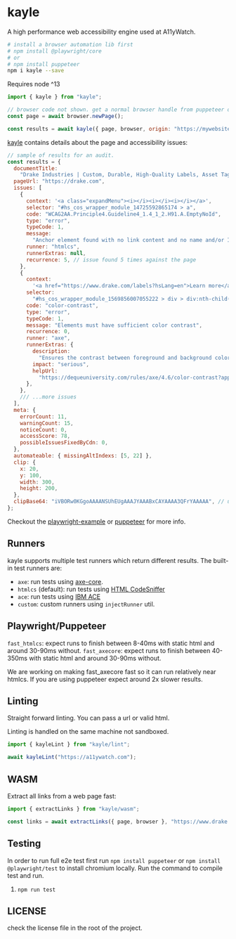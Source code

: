 # kayle

A high performance web accessibility engine used at A11yWatch.

```sh
# install a browser automation lib first
# npm install @playwright/core
# or
# npm install puppeteer
npm i kayle --save
```

Requires node ^13

```js
import { kayle } from "kayle";

// browser code not shown. get a normal browser handle from puppeteer or playwright.
const page = await browser.newPage();

const results = await kayle({ page, browser, origin: "https://mywebsite.com" });
```

[kayle](./lib/kayle.ts) contains details about the page and accessibility issues:

```js
// sample of results for an audit.
const results = {
  documentTitle:
    "Drake Industries | Custom, Durable, High-Quality Labels, Asset Tags and Custom Server Bezels",
  pageUrl: "https://drake.com",
  issues: [
    {
      context: '<a class="expandMenu"><i></i><i></i><i></i></a>',
      selector: "#hs_cos_wrapper_module_14725592865174 > a",
      code: "WCAG2AA.Principle4.Guideline4_1.4_1_2.H91.A.EmptyNoId",
      type: "error",
      typeCode: 1,
      message:
        "Anchor element found with no link content and no name and/or ID attribute.",
      runner: "htmlcs",
      runnerExtras: null,
      recurrence: 5, // issue found 5 times against the page
    },
    {
      context:
        '<a href="https://www.drake.com/labels?hsLang=en">Learn more</a>',
      selector:
        "#hs_cos_wrapper_module_1569856007055222 > div > div:nth-child(3) > a",
      code: "color-contrast",
      type: "error",
      typeCode: 1,
      message: "Elements must have sufficient color contrast",
      recurrence: 0,
      runner: "axe",
      runnerExtras: {
        description:
          "Ensures the contrast between foreground and background colors meets WCAG 2 AA contrast ratio thresholds",
        impact: "serious",
        helpUrl:
          "https://dequeuniversity.com/rules/axe/4.6/color-contrast?application=axeAPI",
      },
    },
    /// ...more issues
  ],
  meta: {
    errorCount: 11,
    warningCount: 15,
    noticeCount: 0,
    accessScore: 78,
    possibleIssuesFixedByCdn: 0,
  },
  automateable: { missingAltIndexs: [5, 22] },
  clip: {
    x: 20,
    y: 100,
    width: 300,
    height: 200,
  },
  clipBase64: "iVBORw0KGgoAAAANSUhEUgAAAJYAAABxCAYAAAA3QFrYAAAAA", // use in img element like data:image/png;base64, + clipBase64
};
```

Checkout the [playwright-example](./tests/basic-playwright.spec.ts) or [puppeteer](./tests/basic.ts) for more info.

## Runners

kayle supports multiple test runners which return different results. The built-in test runners are:

- `axe`: run tests using [axe-core](./lib/runners/axe.ts).
- `htmlcs` (default): run tests using [HTML CodeSniffer](./lib/runners/htmlcs.ts)
- `ace`: run tests using [IBM ACE](https://github.com/IBMa/equal-access/blob/master/accessibility-checker-engine/README.md)
- `custom`: custom runners using `injectRunner` util.

## Playwright/Puppeteer

`fast_htmlcs`: expect runs to finish between 8-40ms with static html and around 30-90ms without.
`fast_axecore`: expect runs to finish between 40-350ms with static html and around 30-90ms without.

We are working on making fast_axecore fast so it can run relatively near htmlcs.
If you are using puppeteer expect around 2x slower results.

## Linting

Straight forward linting. You can pass a url or valid html.

Linting is handled on the same machine not sandboxed.

```js
import { kayleLint } from "kayle/lint";

await kayleLint("https://a11ywatch.com");
```

## WASM

Extract all links from a web page fast:

```ts
import { extractLinks } from "kayle/wasm";

const links = await extractLinks({ page, browser }, "https://www.drake.com");
```

## Testing

In order to run full e2e test first run `npm install puppeteer` or `npm install @playwright/test` to install chromium locally.
Run the command to compile test and run.

1. `npm run test`

## LICENSE

check the license file in the root of the project.
